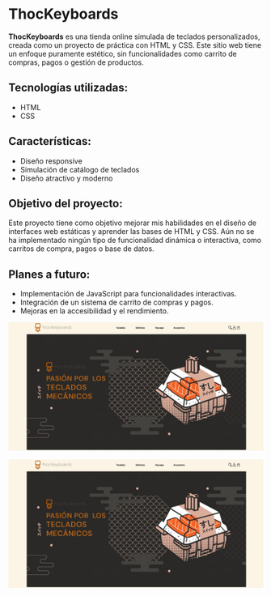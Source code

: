# ThocKeyboards

**ThocKeyboards** es una tienda online simulada de teclados personalizados, creada como un proyecto de práctica con HTML y CSS. Este sitio web tiene un enfoque puramente estético, sin funcionalidades como carrito de compras, pagos o gestión de productos.

## Tecnologías utilizadas:
- HTML
- CSS

## Características:
- Diseño responsive
- Simulación de catálogo de teclados
- Diseño atractivo y moderno

## Objetivo del proyecto:
Este proyecto tiene como objetivo mejorar mis habilidades en el diseño de interfaces web estáticas y aprender las bases de HTML y CSS. Aún no se ha implementado ningún tipo de funcionalidad dinámica o interactiva, como carritos de compra, pagos o base de datos.

## Planes a futuro:
- Implementación de JavaScript para funcionalidades interactivas.
- Integración de un sistema de carrito de compras y pagos.
- Mejoras en la accesibilidad y el rendimiento.


![Vista previa de la tienda](img_readme/1.png)

![Vista previa de la tienda](https://raw.githubusercontent.com/Jolumo1/ThocKeyboards/main/img_readme/1.png)
